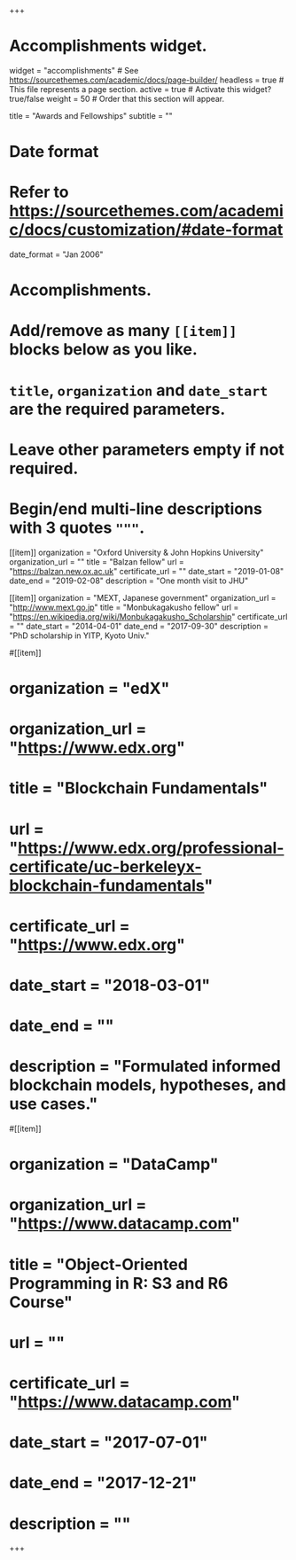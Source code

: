 +++
# Accomplishments widget.
widget = "accomplishments"  # See https://sourcethemes.com/academic/docs/page-builder/
headless = true  # This file represents a page section.
active = true  # Activate this widget? true/false
weight = 50  # Order that this section will appear.

title = "Awards and Fellowships"
subtitle = ""

# Date format
#   Refer to https://sourcethemes.com/academic/docs/customization/#date-format
date_format = "Jan 2006"

# Accomplishments.
#   Add/remove as many `[[item]]` blocks below as you like.
#   `title`, `organization` and `date_start` are the required parameters.
#   Leave other parameters empty if not required.
#   Begin/end multi-line descriptions with 3 quotes `"""`.

[[item]]
  organization = "Oxford University & John Hopkins University"
  organization_url = ""
  title = "Balzan fellow"
  url = "https://balzan.new.ox.ac.uk"
  certificate_url = ""
  date_start = "2019-01-08"
  date_end = "2019-02-08"
  description = "One month visit to JHU"

[[item]]
  organization = "MEXT, Japanese government"
  organization_url = "http://www.mext.go.jp"
  title = "Monbukagakusho fellow"
  url = "https://en.wikipedia.org/wiki/Monbukagakusho_Scholarship"
  certificate_url = ""
  date_start = "2014-04-01"
  date_end = "2017-09-30"
  description = "PhD scholarship in YITP, Kyoto Univ."

#[[item]]
#  organization = "edX"
#  organization_url = "https://www.edx.org"
#  title = "Blockchain Fundamentals"
#  url = "https://www.edx.org/professional-certificate/uc-berkeleyx-blockchain-fundamentals"
#  certificate_url = "https://www.edx.org"
#  date_start = "2018-03-01"
#  date_end = ""
#  description = "Formulated informed blockchain models, hypotheses, and use cases."
  
#[[item]]
#  organization = "DataCamp"
#  organization_url = "https://www.datacamp.com"
#  title = "Object-Oriented Programming in R: S3 and R6 Course"
#  url = ""
#  certificate_url = "https://www.datacamp.com"
#  date_start = "2017-07-01"
#  date_end = "2017-12-21"
#  description = ""

+++
